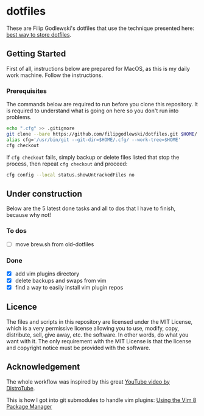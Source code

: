 # dotfiles

These are Filip Godlewski's dotfiles that use the technique presented here: [best way to store dotfiles](https://developer.atlassian.com/blog/2016/02/best-way-to-store-dotfiles-git-bare-repo/).

## Getting Started

First of all, instructions below are prepared for MacOS, as this is my daily work machine. Follow the instructions.

### Prerequisites

The commands below are required to run before you clone this repository. It is required to understand what is going on here so you don't run into problems.

```sh
echo ".cfg" >> .gitignore
git clone --bare https://github.com/filipgodlewski/dotfiles.git $HOME/.cfg
alias cfg='/usr/bin/git --git-dir=$HOME/.cfg/ --work-tree=$HOME'
cfg checkout
```

If `cfg checkout` fails, simply backup or delete files listed that stop the process, then repeat `cfg checkout` and proceed:

```sh
cfg config --local status.showUntrackedFiles no
```

## Under construction

Below are the 5 latest done tasks and all to dos that I have to finish, because why not!

### To dos

- [ ] move brew.sh from old-dotfiles

### Done

- [x] add vim plugins directory
- [x] delete backups and swaps from vim
- [x] find a way to easily install vim plugin repos

## Licence

The files and scripts in this repository are licensed under the MIT License, which is a very permissive license allowing you to use, modify, copy, distribute, sell, give away, etc. the software. In other words, do what you want with it. The only requirement with the MIT License is that the license and copyright notice must be provided with the software.

## Acknowledgement

The whole workflow was inspired by this great [YouTube video by DistroTube](https://www.youtube.com/watch?v=tBoLDpTWVOM).

This is how I got into git submodules to handle vim plugins: [Using the Vim 8 Package Manager](https://dvonrohr.com/2016/12/11/vim-package-manager/)
